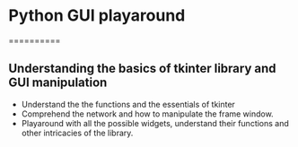 # Python GUI playaround
==========

Understanding the basics of tkinter library and GUI manipulation
---

* Understand the the functions and the essentials of tkinter
* Comprehend the network and how to manipulate the frame window.
* Playaround with all the possible widgets, understand their functions and other intricacies of the library.